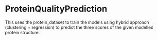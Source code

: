 # ProteinQualityPrediction
This uses the protein_dataset to train the models using hybrid approach (clustering + regression) to predict the three scores of the given modelled protein structure.
